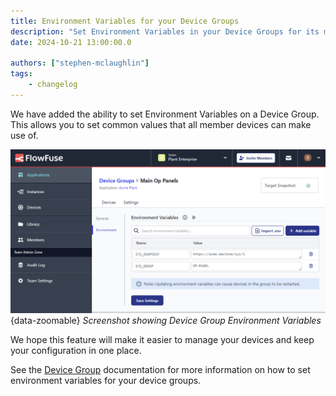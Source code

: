 ```yaml
---
title: Environment Variables for your Device Groups
description: "Set Environment Variables in your Device Groups for its member devices to utilize"
date: 2024-10-21 13:00:00.0

authors: ["stephen-mclaughlin"]
tags:
    - changelog
---
```


We have added the ability to set Environment Variables on a Device Group.
This allows you to set common values that all member devices can make use of.

![Screenshot showing Device Group Environment Variables](images/device-group--with-env-vars.png){data-zoomable}
_Screenshot showing Device Group Environment Variables_

We hope this feature will make it easier to manage your devices and keep your configuration in one place.

See the [Device Group](https://flowfuse.com/docs/user/device-groups) documentation for more information on how to set environment variables for your device groups.
